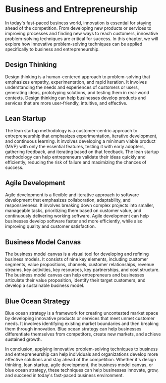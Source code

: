 Business and Entrepreneurship
=================================================================================================

In today's fast-paced business world, innovation is essential for staying ahead of the competition. From developing new products or services to improving processes and finding new ways to reach customers, innovative problem-solving techniques are critical for success. In this chapter, we will explore how innovative problem-solving techniques can be applied specifically to business and entrepreneurship.

Design Thinking
---------------

Design thinking is a human-centered approach to problem-solving that emphasizes empathy, experimentation, and rapid iteration. It involves understanding the needs and experiences of customers or users, generating ideas, prototyping solutions, and testing them in real-world contexts. Design thinking can help businesses develop products and services that are more user-friendly, intuitive, and effective.

Lean Startup
------------

The lean startup methodology is a customer-centric approach to entrepreneurship that emphasizes experimentation, iterative development, and continuous learning. It involves developing a minimum viable product (MVP) with only the essential features, testing it with early adopters, gathering feedback, and iterating based on that feedback. The lean startup methodology can help entrepreneurs validate their ideas quickly and efficiently, reducing the risk of failure and maximizing the chances of success.

Agile Development
-----------------

Agile development is a flexible and iterative approach to software development that emphasizes collaboration, adaptability, and responsiveness. It involves breaking down complex projects into smaller, manageable tasks, prioritizing them based on customer value, and continuously delivering working software. Agile development can help businesses develop software faster and more efficiently, while also improving quality and customer satisfaction.

Business Model Canvas
---------------------

The business model canvas is a visual tool for developing and refining business models. It consists of nine key elements, including customer segments, value propositions, channels, customer relationships, revenue streams, key activities, key resources, key partnerships, and cost structure. The business model canvas can help entrepreneurs and businesses articulate their value proposition, identify their target customers, and develop a sustainable business model.

Blue Ocean Strategy
-------------------

Blue ocean strategy is a framework for creating uncontested market space by developing innovative products or services that meet unmet customer needs. It involves identifying existing market boundaries and then breaking them through innovation. Blue ocean strategy can help businesses differentiate themselves from competitors, create new markets, and achieve sustained growth.

In conclusion, applying innovative problem-solving techniques to business and entrepreneurship can help individuals and organizations develop more effective solutions and stay ahead of the competition. Whether it's design thinking, lean startup, agile development, the business model canvas, or blue ocean strategy, these techniques can help businesses innovate, grow, and succeed in today's fast-paced business environment.
